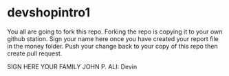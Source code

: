 # devshopintro1
You all are going to fork this repo. Forking the repo is copying it to your own github station.
Sign your name here once you have created your report file in the money folder.
Push your change back to your copy of this repo then create pull request.


SIGN HERE YOUR FAMILY JOHN P. ALI:
Devin
